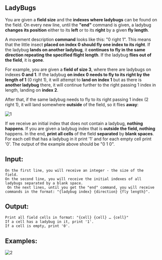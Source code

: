 ## LadyBugs

You are given a **field size** and the **indexes where ladybugs** can be found on the field. 
On every new line, until the **"end"** command is given, a ladybug **changes its position** either to its **left** or to its **right** by a given **fly length**. 

A movement description **command** looks like this: "0 right 1". This means that the little insect **placed on index 0 should fly one index to its right**. If the ladybug **lands on another ladybug**, it **continues to fly in the same direction repeating the specified flight length**. If the ladybug **flies out of the field**, it is **gone**.

For example, you are given a **field of size 3**, where there are ladybugs on indexes **0 and 1**. If the ladybug **on index 0 needs to fly to its right by the length of 1** (0 right 1), it will attempt to **land on index 1** but as there is **another ladybug** there, it will continue further to the right passing 1 index in length, landing on **index 2**. 

After that, if the same ladybug needs to fly to its right passing 1 index (2 right 1), it will land somewhere **outside** of the field, so it flies **away**:

![1](https://user-images.githubusercontent.com/45227327/194150215-618231ff-5ad1-490b-8097-d59b40917f1d.PNG)

If we receive an initial index that does not contain a ladybug, **nothing happens**. If you are given a ladybug index that is **outside the field, nothing** happens. In the end, **print all cells** of the field **separated** by **blank spaces**. For each cell that has a ladybug in it print '1' and for each empty cell print '0'. The output of the example above should be "0 1 0".

## Input:
    On the first line, you will receive an integer - the size of the field.
    On the second line, you will receive the initial indexes of all ladybugs separated by a blank space.
	 On the next lines, until you get the "end" command, you will receive commands in the format: "{ladybug index} {direction} {fly length}".
   
## Output:

	Print all field cells in format: "{cell} {cell} … {cell}"
	If a cell has a ladybug in it, print '1'.
    If a cell is empty, print '0'.

## Examples: 

![2](https://user-images.githubusercontent.com/45227327/194150873-d7de4547-e5a7-4737-a8ac-156395e04184.PNG)

